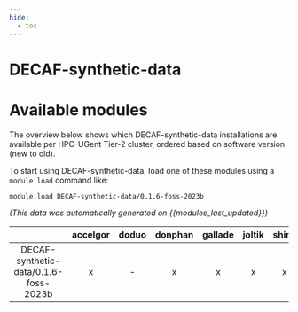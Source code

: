 ```yaml
---
hide:
  - toc
---
```


DECAF-synthetic-data
====================

# Available modules


The overview below shows which DECAF-synthetic-data installations are available per HPC-UGent Tier-2 cluster, ordered based on software version (new to old).

To start using DECAF-synthetic-data, load one of these modules using a `module load` command like:

```shell
module load DECAF-synthetic-data/0.1.6-foss-2023b
```

*(This data was automatically generated on {{modules_last_updated}})*  

| |accelgor|doduo|donphan|gallade|joltik|shinx|
| :---: | :---: | :---: | :---: | :---: | :---: | :---: |
|DECAF-synthetic-data/0.1.6-foss-2023b|x|-|x|x|x|x|
